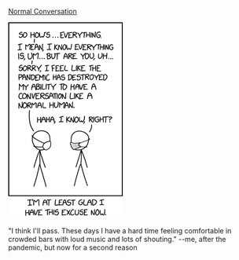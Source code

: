 [Normal Conversation](https://xkcd.com/2424)

![Normal Conversation](./random_comic.png)

"I think I'll pass. These days I have a hard time feeling comfortable in crowded bars with loud music and lots of shouting." --me, after the pandemic, but now for a second reason

